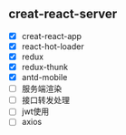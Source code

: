 ## creat-react-server
- [x] creat-react-app
- [x] react-hot-loader
- [x] redux
- [x] redux-thunk
- [x] antd-mobile
- [ ] 服务端渲染
- [ ] 接口转发处理
- [ ] jwt使用
- [ ] axios
